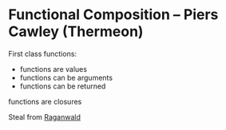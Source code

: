 # Functional Composition – Piers Cawley (Thermeon)

First class functions:

- functions are values
- functions can be arguments
- functions can be returned

functions are closures

Steal from [Raganwald](http://raganwald.com/)